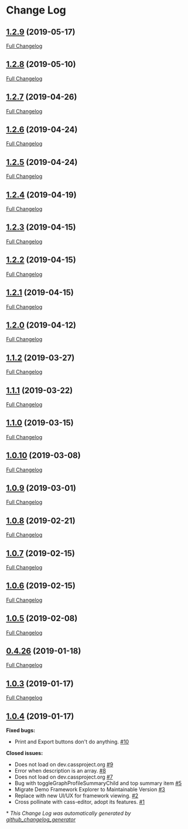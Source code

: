 # Change Log

## [1.2.9](https://github.com/cassproject/cass-viewer/tree/1.2.9) (2019-05-17)
[Full Changelog](https://github.com/cassproject/cass-viewer/compare/1.2.8...1.2.9)

## [1.2.8](https://github.com/cassproject/cass-viewer/tree/1.2.8) (2019-05-10)
[Full Changelog](https://github.com/cassproject/cass-viewer/compare/1.2.7...1.2.8)

## [1.2.7](https://github.com/cassproject/cass-viewer/tree/1.2.7) (2019-04-26)
[Full Changelog](https://github.com/cassproject/cass-viewer/compare/1.2.6...1.2.7)

## [1.2.6](https://github.com/cassproject/cass-viewer/tree/1.2.6) (2019-04-24)
[Full Changelog](https://github.com/cassproject/cass-viewer/compare/1.2.5...1.2.6)

## [1.2.5](https://github.com/cassproject/cass-viewer/tree/1.2.5) (2019-04-24)
[Full Changelog](https://github.com/cassproject/cass-viewer/compare/1.2.4...1.2.5)

## [1.2.4](https://github.com/cassproject/cass-viewer/tree/1.2.4) (2019-04-19)
[Full Changelog](https://github.com/cassproject/cass-viewer/compare/1.2.3...1.2.4)

## [1.2.3](https://github.com/cassproject/cass-viewer/tree/1.2.3) (2019-04-15)
[Full Changelog](https://github.com/cassproject/cass-viewer/compare/1.2.2...1.2.3)

## [1.2.2](https://github.com/cassproject/cass-viewer/tree/1.2.2) (2019-04-15)
[Full Changelog](https://github.com/cassproject/cass-viewer/compare/1.2.1...1.2.2)

## [1.2.1](https://github.com/cassproject/cass-viewer/tree/1.2.1) (2019-04-15)
[Full Changelog](https://github.com/cassproject/cass-viewer/compare/1.2.0...1.2.1)

## [1.2.0](https://github.com/cassproject/cass-viewer/tree/1.2.0) (2019-04-12)
[Full Changelog](https://github.com/cassproject/cass-viewer/compare/1.1.2...1.2.0)

## [1.1.2](https://github.com/cassproject/cass-viewer/tree/1.1.2) (2019-03-27)
[Full Changelog](https://github.com/cassproject/cass-viewer/compare/1.1.1...1.1.2)

## [1.1.1](https://github.com/cassproject/cass-viewer/tree/1.1.1) (2019-03-22)
[Full Changelog](https://github.com/cassproject/cass-viewer/compare/1.1.0...1.1.1)

## [1.1.0](https://github.com/cassproject/cass-viewer/tree/1.1.0) (2019-03-15)
[Full Changelog](https://github.com/cassproject/cass-viewer/compare/1.0.10...1.1.0)

## [1.0.10](https://github.com/cassproject/cass-viewer/tree/1.0.10) (2019-03-08)
[Full Changelog](https://github.com/cassproject/cass-viewer/compare/1.0.9...1.0.10)

## [1.0.9](https://github.com/cassproject/cass-viewer/tree/1.0.9) (2019-03-01)
[Full Changelog](https://github.com/cassproject/cass-viewer/compare/1.0.8...1.0.9)

## [1.0.8](https://github.com/cassproject/cass-viewer/tree/1.0.8) (2019-02-21)
[Full Changelog](https://github.com/cassproject/cass-viewer/compare/1.0.7...1.0.8)

## [1.0.7](https://github.com/cassproject/cass-viewer/tree/1.0.7) (2019-02-15)
[Full Changelog](https://github.com/cassproject/cass-viewer/compare/1.0.6...1.0.7)

## [1.0.6](https://github.com/cassproject/cass-viewer/tree/1.0.6) (2019-02-15)
[Full Changelog](https://github.com/cassproject/cass-viewer/compare/1.0.5...1.0.6)

## [1.0.5](https://github.com/cassproject/cass-viewer/tree/1.0.5) (2019-02-08)
[Full Changelog](https://github.com/cassproject/cass-viewer/compare/0.4.26...1.0.5)

## [0.4.26](https://github.com/cassproject/cass-viewer/tree/0.4.26) (2019-01-18)
[Full Changelog](https://github.com/cassproject/cass-viewer/compare/1.0.3...0.4.26)

## [1.0.3](https://github.com/cassproject/cass-viewer/tree/1.0.3) (2019-01-17)
[Full Changelog](https://github.com/cassproject/cass-viewer/compare/1.0.4...1.0.3)

## [1.0.4](https://github.com/cassproject/cass-viewer/tree/1.0.4) (2019-01-17)
**Fixed bugs:**

- Print and Export buttons don't do anything. [\#10](https://github.com/cassproject/cass-viewer/issues/10)

**Closed issues:**

- Does not load on dev.cassproject.org [\#9](https://github.com/cassproject/cass-viewer/issues/9)
- Error when description is an array. [\#8](https://github.com/cassproject/cass-viewer/issues/8)
- Does not load on dev.cassproject.org [\#7](https://github.com/cassproject/cass-viewer/issues/7)
- Bug with toggleGraphProfileSummaryChild and top summary item [\#5](https://github.com/cassproject/cass-viewer/issues/5)
- Migrate Demo Framework Explorer to Maintainable Version [\#3](https://github.com/cassproject/cass-viewer/issues/3)
- Replace with new UI/UX for framework viewing. [\#2](https://github.com/cassproject/cass-viewer/issues/2)
- Cross pollinate with cass-editor, adopt its features. [\#1](https://github.com/cassproject/cass-viewer/issues/1)



\* *This Change Log was automatically generated by [github_changelog_generator](https://github.com/skywinder/Github-Changelog-Generator)*